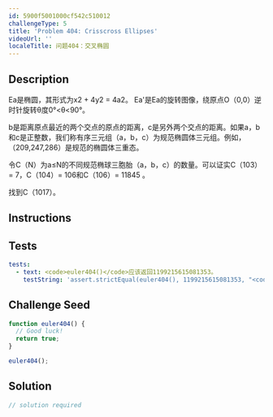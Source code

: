 ```yaml
---
id: 5900f5001000cf542c510012
challengeType: 5
title: 'Problem 404: Crisscross Ellipses'
videoUrl: ''
localeTitle: 问题404：交叉椭圆
---
```


## Description
<section id="description"> Ea是椭圆，其形式为x2 + 4y2 = 4a2。 Ea&#39;是Ea的旋转图像，绕原点O（0,0）逆时针旋转θ度0°&lt;θ&lt;90°。 <p> b是距离原点最近的两个交点的原点的距离，c是另外两个交点的距离。如果a，b和c是正整数，我们称有序三元组（a，b，c）为规范椭圆体三元组。例如，（209,247,286）是规范的椭圆体三重态。 </p><p>令C（N）为a≤N的不同规范椭球三胞胎（a，b，c）的数量。可以证实C（103）= 7，C（104）= 106和C（106）= 11845 。 </p><p>找到C（1017）。 </p></section>

## Instructions
<section id="instructions">
</section>

## Tests
<section id='tests'>

```yml
tests:
  - text: <code>euler404()</code>应该返回1199215615081353。
    testString: 'assert.strictEqual(euler404(), 1199215615081353, "<code>euler404()</code> should return 1199215615081353.");'

```

</section>

## Challenge Seed
<section id='challengeSeed'>

<div id='js-seed'>

```js
function euler404() {
  // Good luck!
  return true;
}

euler404();

```

</div>



</section>

## Solution
<section id='solution'>

```js
// solution required
```
</section>
